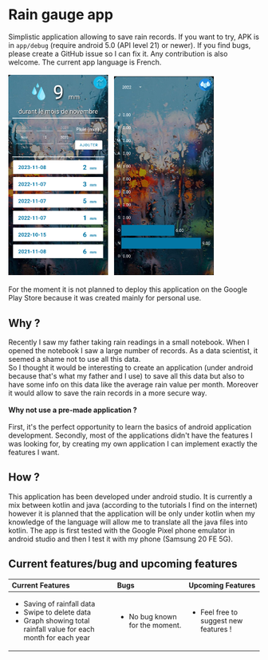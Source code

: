 # Rain gauge app
 Simplistic application allowing to save rain records. If you want to try, APK is in ```app/debug``` (require android 5.0 (API level 21) or newer). If you find bugs, please create a GitHub issue so I can fix it. Any contribution is also welcome. The current app language is French.
<br><br>
<img src="Images/home_app.jpg" width="200"/>&nbsp;&nbsp;&nbsp;<img src="Images/stats_app.jpg" width="200"/>
<br><br>
For the moment it is not planned to deploy this application on the Google Play Store because it was created mainly for personal use.

## Why ?
Recently I saw my father taking rain readings in a small notebook. When I opened the notebook I saw a large number of records. As a data scientist, it seemed a shame not to use all this data.<br>
So I thought it would be interesting to create an application (under android because that's what my father and I use) to save all this data but also to have some info on this data like the average rain value per month. Moreover it would allow to save the rain records in a more secure way.<br><br>
**Why not use a pre-made application ?**<br><br> 
First, it's the perfect opportunity to learn the basics of android application development. Secondly, most of the applications didn't have the features I was looking for, by creating my own application I can implement exactly the features I want.

## How ?
This application has been developed under android studio. It is currently a mix between kotlin and java (according to the tutorials I find on the internet) however it is planned that the application will be only under kotlin when my knowledge of the language will allow me to translate all the java files into kotlin. The app is first tested with the Google Pixel phone emulator in android studio and then I test it with my phone (Samsung 20 FE 5G).

## Current features/bug and upcoming features
| Current Features | Bugs | Upcoming Features |
| :-------------- |:----|:-----------------|
| <ul><li>Saving of rainfall data</li><li>Swipe to delete data</li><li>Graph showing total rainfall value for each month for each year</li></ul> | <ul><li>No bug known for the moment.</li></ul> | <ul><li>Feel free to suggest new features !</li></ul> |